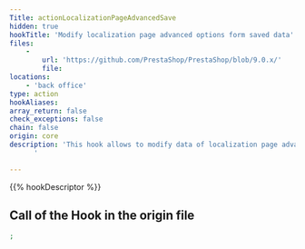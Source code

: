 ```yaml
---
Title: actionLocalizationPageAdvancedSave
hidden: true
hookTitle: 'Modify localization page advanced options form saved data'
files:
    -
        url: 'https://github.com/PrestaShop/PrestaShop/blob/9.0.x/'
        file: 
locations:
    - 'back office'
type: action
hookAliases: 
array_return: false
check_exceptions: false
chain: false
origin: core
description: 'This hook allows to modify data of localization page advanced options form after it was saved
      '

---
```


{{% hookDescriptor %}}

## Call of the Hook in the origin file

```php
;
```
